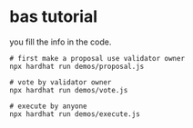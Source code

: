 # bas tutorial

you fill the info in the code.

```shell
# first make a proposal use validator owner
npx hardhat run demos/proposal.js

# vote by validator owner
npx hardhat run demos/vote.js

# execute by anyone
npx hardhat run demos/execute.js
```

